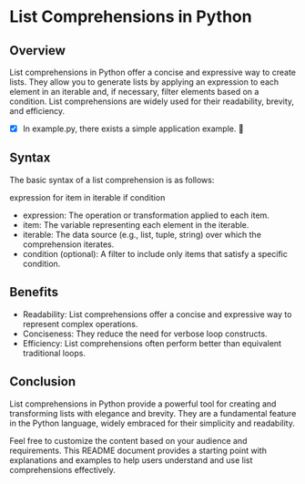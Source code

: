 # **List Comprehensions in Python**
## **Overview**
List comprehensions in Python offer a concise and expressive way to create lists. They allow you to generate lists by applying an expression to each element in an iterable and, if necessary, filter elements based on a condition. List comprehensions are widely used for their readability, brevity, and efficiency.
- [x] In example.py, there exists a simple application example. :tada:


## **Syntax**
The basic syntax of a list comprehension is as follows:


expression for item in iterable if condition
- expression: The operation or transformation applied to each item.
- item: The variable representing each element in the iterable.
- iterable: The data source (e.g., list, tuple, string) over which the comprehension iterates.
- condition (optional): A filter to include only items that satisfy a specific condition.


## **Benefits**
- Readability: List comprehensions offer a concise and expressive way to represent complex operations.
- Conciseness: They reduce the need for verbose loop constructs.
- Efficiency: List comprehensions often perform better than equivalent traditional loops.

## **Conclusion**
List comprehensions in Python provide a powerful tool for creating and transforming lists with elegance and brevity. They are a fundamental feature in the Python language, widely embraced for their simplicity and readability.

Feel free to customize the content based on your audience and requirements. This README document provides a starting point with explanations and examples to help users understand and use list comprehensions effectively.
